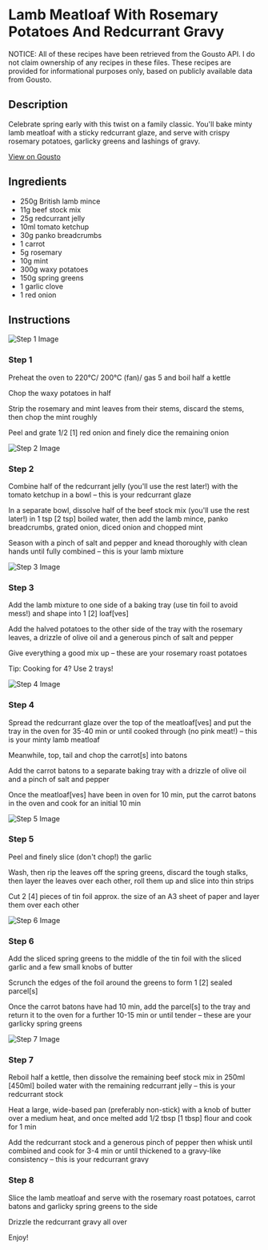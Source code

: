 # Lamb Meatloaf With Rosemary Potatoes And Redcurrant Gravy

NOTICE: All of these recipes have been retrieved from the Gousto API. I do not claim ownership of any recipes in these files. These recipes are provided for informational purposes only, based on publicly available data from Gousto.

## Description

Celebrate spring early with this twist on a family classic. You'll bake minty lamb meatloaf with a sticky redcurrant glaze, and serve with crispy rosemary potatoes, garlicky greens and lashings of gravy. 

[View on Gousto](https://www.gousto.co.uk/recipes/cookbook/minty-lamb-meatloaf-rosemary-roasts-gravy)

## Ingredients

- 250g British lamb mince
- 11g beef stock mix
- 25g redcurrant jelly
- 10ml tomato ketchup
- 30g panko breadcrumbs
- 1 carrot
- 5g rosemary
- 10g mint
- 300g waxy potatoes
- 150g spring greens
- 1 garlic clove
- 1 red onion

## Instructions

![Step 1 Image](https://production-media.gousto.co.uk/cms/recipe-step-image/Step-1-1584954946147-x200.jpg)

### Step 1

Preheat the oven to 220°C/ 200°C (fan)/ gas 5 and boil half a kettle

Chop the waxy potatoes in half

Strip the rosemary and mint leaves from their stems, discard the stems, then chop the mint roughly

Peel and grate 1/2<span class="text-danger"> [1]</span> red onion and finely dice the remaining onion

![Step 2 Image](https://production-media.gousto.co.uk/cms/recipe-step-image/Step-2-1584954951963-x200.jpg)

### Step 2

Combine half of the redcurrant jelly (you'll use the rest later!) with the tomato ketchup in a bowl – this is your redcurrant glaze

In a separate bowl, dissolve half of the beef stock mix (you'll use the rest later!) in 1 tsp <span class="text-danger">[2 tsp]</span> boiled water, then add the lamb mince, panko breadcrumbs, grated onion, diced onion and chopped mint

Season with a pinch of salt and pepper and knead thoroughly with clean hands until fully combined – this is your lamb mixture

![Step 3 Image](https://production-media.gousto.co.uk/cms/recipe-step-image/Step-3-1584954959565-x200.jpg)

### Step 3

Add the lamb mixture to one side of a baking tray (use tin foil to avoid mess!) and shape into 1 <span class="text-danger">[2] </span>loaf<span class="text-danger">[ves]</span>

Add the halved potatoes to the other side of the tray with the rosemary leaves, a drizzle of olive oil and a generous pinch of salt and pepper

Give everything a good mix up – these are your rosemary roast potatoes

Tip: Cooking for 4? Use 2 trays!

![Step 4 Image](https://production-media.gousto.co.uk/cms/recipe-step-image/Step-4-1584954968006-x200.jpg)

### Step 4

Spread the redcurrant glaze over the top of the meatloaf<span class="text-danger">[ves]</span> and put the tray in the oven for 35-40 min or until cooked through (no pink meat!) – this is your minty lamb meatloaf

Meanwhile, top, tail and chop the carrot<span class="text-danger">[s]</span> into batons

Add the carrot batons to a separate baking tray with a drizzle of olive oil and a pinch of salt and pepper

Once the meatloaf<span class="text-danger">[ves]</span> have been in oven for 10 min, put the carrot batons in the oven and cook for an initial 10 min

![Step 5 Image](https://production-media.gousto.co.uk/cms/recipe-step-image/Step-5-1584954987648-x200.jpg)

### Step 5

Peel and finely slice (don't chop!) the garlic

Wash, then rip the leaves off the spring greens, discard the tough stalks, then layer the leaves over each other, roll them up and slice into thin strips

Cut 2<span class="text-danger"> [4]</span> pieces of tin foil approx. the size of an A3 sheet of paper and layer them over each other

![Step 6 Image](https://production-media.gousto.co.uk/cms/recipe-step-image/Step-6-1584954995570-x200.jpg)

### Step 6

Add the sliced spring greens to the middle of the tin foil with the sliced garlic and a few small knobs of butter

Scrunch the edges of the foil around the greens to form 1 <span class="text-danger">[2]</span> sealed parcel<span class="text-danger">[s]</span>

Once the carrot batons have had 10 min, add the parcel<span class="text-danger">[s]</span> to the tray and return it to the oven for a further 10-15 min or until tender – these are your garlicky spring greens

![Step 7 Image](https://production-media.gousto.co.uk/cms/recipe-step-image/Step-7-1584955014726-x200.jpg)

### Step 7

Reboil half a kettle, then dissolve the remaining beef stock mix in 250ml <span class="text-danger">[450ml]</span> boiled water with the remaining redcurrant jelly – this is your redcurrant stock

Heat a large, wide-based pan (preferably non-stick) with a knob of butter over a medium heat, and once melted add 1/2 tbsp<span class="text-danger"> [1 tbsp]</span> flour and cook for 1 min

Add the redcurrant stock and a generous pinch of pepper then whisk until combined and cook for 3-4 min or until thickened to a gravy-like consistency – this is your redcurrant gravy

### Step 8

Slice the lamb meatloaf and serve with the rosemary roast potatoes, carrot batons and garlicky spring greens to the side

Drizzle the redcurrant gravy all over

Enjoy!

